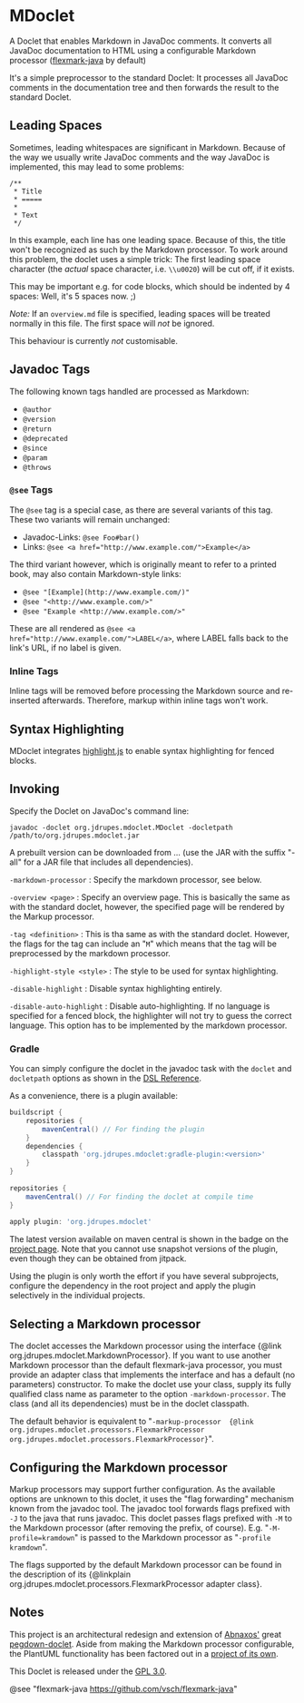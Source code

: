 MDoclet
=======

A Doclet that enables Markdown in JavaDoc comments. It converts all JavaDoc
documentation to HTML using a configurable Markdown processor
([flexmark-java](https://github.com/vsch/flexmark-java) by default)

It's a simple preprocessor to the standard Doclet: It processes all JavaDoc 
comments in the documentation tree and then forwards the result to the 
standard Doclet.

Leading Spaces
--------------

Sometimes, leading whitespaces are significant in Markdown. Because of the way we
usually write JavaDoc comments and the way JavaDoc is implemented, this may lead to
some problems:

```
/**
 * Title
 * =====
 *
 * Text
 */
```

In this example, each line has one leading space. Because of this, the title won't be
recognized as such by the Markdown processor. To work around this problem, the 
doclet uses a simple trick: The first leading space character (the *actual* space 
character, i.e. `\\u0020`) will be cut off, if it exists.

This may be important e.g. for code blocks, which should be indented by 4 spaces: Well,
it's 5 spaces now. ;)

*Note:* If an `overview.md` file is specified, leading spaces will be treated normally
in this file. The first space will *not* be ignored.

This behaviour is currently *not* customisable.


Javadoc Tags
------------

The following known tags handled are processed as Markdown:

 *  `@author`
 *  `@version`
 *  `@return`
 *  `@deprecated`
 *  `@since`
 *  `@param`
 *  `@throws`

### `@see` Tags

The `@see` tag is a special case, as there are several variants of this tag. These two
variants will remain unchanged:

 *  Javadoc-Links: `@see Foo#bar()`
 *  Links: `@see <a href="http://www.example.com/">Example</a>`

The third variant however, which is originally meant to refer to a printed book, may
also contain Markdown-style links:

 *  `@see "[Example](http://www.example.com/)"`
 *  `@see "<http://www.example.com/>"`
 *  `@see "Example <http://www.example.com/>"`

These are all rendered as `@see <a href="http://www.example.com/">LABEL</a>`, where
LABEL falls back to the link's URL, if no label is given.

### Inline Tags

Inline tags will be removed before processing the Markdown source and re-inserted
afterwards. Therefore, markup within inline tags won't work.


Syntax Highlighting
-------------------

MDoclet integrates
[highlight.js](http://softwaremaniacs.org/soft/highlight/en/) to enable syntax
highlighting for fenced blocks.


Invoking
--------

Specify the Doclet on JavaDoc's command line:

```
javadoc -doclet org.jdrupes.mdoclet.MDoclet -docletpath /path/to/org.jdrupes.mdoclet.jar
```

A prebuilt version can be downloaded from ...
(use the JAR with the suffix "-all" for a JAR file that includes all dependencies).

`-markdown-processor`
:   Specify the markdown processor, see below.

`-overview <page>`
:   Specify an overview page. This is basically the same as with the
    standard doclet, however, the specified page will be rendered by the Markup processor.

`-tag <definition>`
:   This is tha same as with the standard doclet. However, the flags for the
    tag can include an "`M`" which means that the tag will be preprocessed
    by the markdown processor. 

`-highlight-style <style>`
:   The style to be used for syntax highlighting.

`-disable-highlight`
:   Disable syntax highlighting entirely.

`-disable-auto-highlight`
:   Disable auto-highlighting. If no language is specified for a fenced block, the
    highlighter will not try to guess the correct language. This option has
    to be implemented by the markdown processor.


### Gradle

You can simply configure the doclet in the javadoc task with the
`doclet` and `docletpath` options as shown in the 
[DSL Reference](https://docs.gradle.org/current/dsl/org.gradle.api.tasks.javadoc.Javadoc.html).

As a convenience, there is a plugin available:

```gradle
buildscript {
    repositories {
        mavenCentral() // For finding the plugin 
    }
    dependencies {
        classpath 'org.jdrupes.mdoclet:gradle-plugin:<version>'
    }
}
 
repositories {
    mavenCentral() // For finding the doclet at compile time
}
 
apply plugin: 'org.jdrupes.mdoclet'
```

The latest version available on maven central is shown in the badge on the 
[project page](https://github.com/mnlipp/jdrupes-mdoclet). Note that
you cannot use snapshot versions of the plugin, even though they
can be obtained from jitpack.

Using the plugin is only worth the effort if you have several subprojects,
configure the dependency in the root project and apply the plugin selectively
in the individual projects.
 

Selecting a Markdown processor
------------------------------

The doclet accesses the Markdown processor using the interface
{@link org.jdrupes.mdoclet.MarkdownProcessor}. If you want to use another
Markdown processor than the default flexmark-java processor, you must provide
an adapter class that implements the interface and has a default (no parameters) 
constructor. To make the doclet use your class, supply its fully qualified class 
name as parameter to the option `-markdown-processor`. The class 
(and all its dependencies) must be in the doclet classpath.

The default behavior is equivalent to "``-markup-processor 
{@link org.jdrupes.mdoclet.processors.FlexmarkProcessor 
org.jdrupes.mdoclet.processors.FlexmarkProcessor}``".
 
Configuring the Markdown processor
----------------------------------
 
Markup processors may support further configuration. As the available options
are unknown to this doclet, it uses the "flag forwarding" mechanism known from
the javadoc tool. The javadoc tool forwards flags prefixed with `-J` to the
java that runs javadoc. This doclet passes flags prefixed with `-M` to the
Markdown processor (after removing the prefix, of course). E.g. "`-M-profile=kramdown`"
is passed to the Markdown processor as "`-profile kramdown`".
 
The flags supported by the default Markdown processor can be found in the 
description of its {@linkplain org.jdrupes.mdoclet.processors.FlexmarkProcessor 
adapter class}.


Notes
-----

This project is an architectural redesign and
extension of [Abnaxos'](https://github.com/Abnaxos) 
great [pegdown-doclet](https://github.com/Abnaxos/pegdown-doclet).
Aside from making the Markdown processor configurable, the PlantUML
functionality has been factored out in a 
[project of its own](https://github.com/mnlipp/jdrupes-taglets). 

This Doclet is released under the
[GPL 3.0](http://www.gnu.org/licenses/gpl-3.0-standalone.html).

@see "flexmark-java <https://github.com/vsch/flexmark-java>"
